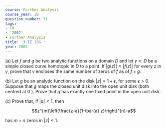 ```yaml
---
course: Further Analysis
course_year: IB
question_number: 71
tags:
- IB
- '2002'
- Further Analysis
title: '3.II.13G '
year: 2002
---
```



(a) Let $f$ and $g$ be two analytic functions on a domain $D$ and let $\gamma \subset D$ be a simple closed curve homotopic in $D$ to a point. If $|g(z)|<|f(z)|$ for every $z$ in $\gamma$, prove that $\gamma$ encloses the same number of zeros of $f$ as of $f+g$.

(b) Let $g$ be an analytic function on the disk $|z|<1+\epsilon$, for some $\epsilon>0$. Suppose that $g$ maps the closed unit disk into the open unit disk (both centred at 0 ). Prove that $g$ has exactly one fixed point in the open unit disk.

(c) Prove that, if $|a|<1$, then

$$z^{m}\left(\frac{z-a}{1-\bar{a} z}\right)^{n}-a$$

has $m+n$ zeros in $|z|<1$.
